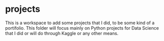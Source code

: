 # projects
This is a workspace to add some projects that I did, to be some kind of a portifolio.
This folder will focus mainly on Python projects for Data Science that I did or will do through Kaggle or any other means.
